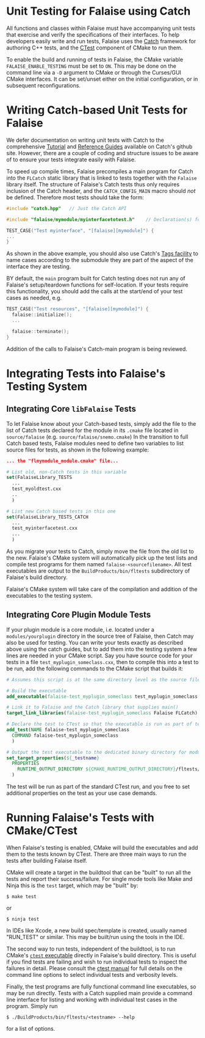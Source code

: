 Unit Testing for Falaise using Catch
====================================

All functions and classes within Falaise must have accompanying unit tests
that exercise and verify the specifications of their interfaces. To help
developers easily write and run tests, Falaise uses the [Catch](https://github.com/philsquared/Catch)
framework for authoring C++ tests, and the [CTest](https://cmake.org/cmake/help/v3.3/manual/ctest.1.html)
component of CMake to run them.

To enable the build and running of tests in Falaise, the CMake variable
`FALAISE_ENABLE_TESTING` must be set to `ON`. This may be done on the command
line via a `-D` argument to CMake or through the Curses/GUI CMake interfaces.
It can be set/unset either on the initial configuration, or in subsequent
reconfigurations.


Writing Catch-based Unit Tests for Falaise
==========================================

We defer documentation on writing unit tests with Catch to the comprehensive
<A HREF="https://github.com/philsquared/Catch/blob/master/docs/tutorial.md">Tutorial</A>
and
[Reference Guides](https://github.com/philsquared/Catch/tree/master/docs) available
on Catch's github site. However, there are a couple of coding and structure issues to be
aware of to ensure your tests integrate easily with Falaise.

To speed up compile times, Falaise precompiles a main program for Catch into the `FLCatch`
static library that is linked to tests together with the `Falaise` library itself. The structure
of Falaise's Catch tests thus only requires inclusion of the Catch header, and the `CATCH_CONFIG_MAIN`
macro should *not* be defined. Therefore most tests should take the form:

```cpp
#include "catch.hpp"   // Just the Catch API

#include "falaise/mymodule/myinterfacetotest.h"    // Declaration(s) for what needs testing

TEST_CASE("Test myinterface", "[falaise][mymodule]") {
...
}
```

As shown in the above example, you should also use Catch's
<A HREF="https://github.com/philsquared/Catch/blob/master/docs/test-cases-and-sections.md#tags">Tags facility</A>
to name cases according to the submodule they are part of the aspect of the interface they are testing.

BY default, the `main` program built for Catch testing does not run any of Falaise's
setup/teardown functions for self-location. If your tests require this functionality,
you should add the calls at the start/end of your test cases as needed, e.g.

```cpp
TEST_CASE("Test resources", "[falaise][mymodule]") {
  falaise::initialize();
  ...

  falaise::terminate();
}
```

Addition of the calls to Falaise's Catch-main program is being reviewed.


Integrating Tests into Falaise's Testing System
===============================================
Integrating Core `libFalaise` Tests
-----------------------------------
To let Falaise know about your Catch-based tests, simply add the file to the list of Catch tests declared
for the module in its `.cmake` file located in `source/falaise` (e.g. `source/falaise/snemo.cmake`)
In the transition to full Catch based tests, Falaise modules need to define two variables to list source
files for tests, as shown in the following example:

```cmake
... the "flmymodule_module.cmake" file...

# List old, non-Catch tests in this variable
set(FalaiseLibrary_TESTS
  ...
  test_myoldtest.cxx
  ..
  )

# List new Catch based tests in this one
set(FalaiseLibrary_TESTS_CATCH
  ...
  test_myinterfacetest.cxx
  ...
  )

```

As you migrate your tests to Catch, simply move the file from the old list
to the new. Falaise's CMake system will automatically pick up the test lists and compile
test programs for them named `falaise-<sourcefilename>`. All test executables are output to the
`BuildProducts/bin/fltests` subdirectory of Falaise's build directory.

Falaise's CMake system will take care of the compilation and addition of the executables to
the testing system.


Integrating Core Plugin Module Tests
------------------------------------
If your plugin module is a core module, i.e. located under a `modules/yourplugin` directory
in the source tree of Falaise, then Catch may also be used for testing. You can write your
tests exactly as described above using the catch guides, but to add them into the testing
system a few lines are needed in your CMake script. Say you have source code for your tests
in a file `test_myplugin_someclass.cxx`, then to compile this into a test to be run, add the
following commands to the CMake script that builds it:

```cmake
# Assumes this script is at the same directory level as the source file...

# Build the executable
add_executable(falaise-test_myplugin_someclass test_myplugin_someclass.cxx)

# Link it to Falaise and the Catch library that supplies main()
target_link_libraries(falaise-test_myplugin_someclass Falaise FLCatch)

# Declare the test to CTest so that the executable is run as part of testing
add_test(NAME falaise-test_myplugin_someclass
  COMMAND falaise-test_myplugin_someclass
  )

# Output the test executable to the dedicated binary directory for module tests
set_target_properties(${_testname}
  PROPERTIES
    RUNTIME_OUTPUT_DIRECTORY ${CMAKE_RUNTIME_OUTPUT_DIRECTORY}/fltests/modules
  )
```

The test will be run as part of the standard CTest run, and you free to set additional
properties on the test as your use case demands.


Running Falaise's Tests with CMake/CTest
========================================

When Falaise's testing is enabled, CMake will build the executables and add them to the
tests known by CTest. There are three main ways to run the tests after building Falaise
itself.

CMake will create a target in the buildtool that can be "built" to run all the tests and
report their success/failure. For single mode tools like Make and Ninja this is the `test`
target, which may be "built" by:

```console
$ make test
```

or

```console
$ ninja test
```

In IDEs like Xcode, a new build spec/template is created, usually named "RUN_TEST" or similar.
This may be built/run using the tools in the IDE.

The second way to run tests, independent of the buildtool, is to run CMake's [`ctest` executable](https://cmake.org/cmake/help/v3.3/manual/ctest.1.html)
directly in Falaise's build directory. This is useful if you find tests are failing and wish to run individual tests
to inspect the failures in detail. Please consult the [ctest manual](https://cmake.org/cmake/help/v3.3/manual/ctest.1.html)
for full details on the command line options to select individual tests and verbosity levels.

Finally, the test programs are fully functional command line executables, so may be run directly.
Tests with a Catch supplied main provide a command line interface for listing and working with
individual test cases in the program. Simply run

```console
$ ./BuildProducts/bin/fltests/<testname> --help
```

for a list of options.

